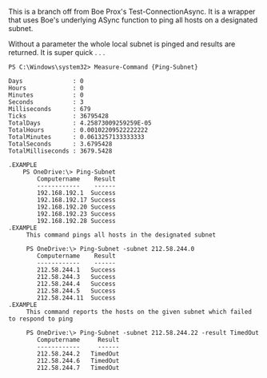 This is a branch off from Boe Prox's Test-ConnectionAsync. 
It is a wrapper that uses Boe's underlying ASync function to ping all hosts on a designated subnet. 

Without a parameter the whole local subnet is pinged and results are returned. It is super quick . . .

```
PS C:\Windows\system32> Measure-Command {Ping-Subnet}

Days              : 0
Hours             : 0
Minutes           : 0
Seconds           : 3
Milliseconds      : 679
Ticks             : 36795428
TotalDays         : 4.25873009259259E-05
TotalHours        : 0.00102209522222222
TotalMinutes      : 0.0613257133333333
TotalSeconds      : 3.6795428
TotalMilliseconds : 3679.5428

.EXAMPLE
    PS OneDrive:\> Ping-Subnet
        Computername    Result
        ------------    ------
        192.168.192.1  Success
        192.168.192.17 Success
        192.168.192.20 Success
        192.168.192.23 Success
        192.168.192.28 Success
.EXAMPLE
     This command pings all hosts in the designated subnet
    
     PS OneDrive:\> Ping-Subnet -subnet 212.58.244.0
        Computername    Result
        ------------    ------
        212.58.244.1   Success
        212.58.244.3   Success
        212.58.244.4   Success
        212.58.244.5   Success
        212.58.244.11  Success
.EXAMPLE
     This command reports the hosts on the given subnet which failed to respond to ping
    
     PS OneDrive:\> Ping-Subnet -subnet 212.58.244.22 -result TimedOut
        Computername     Result
        ------------     ------
        212.58.244.2   TimedOut
        212.58.244.6   TimedOut
        212.58.244.7   TimedOut
```

